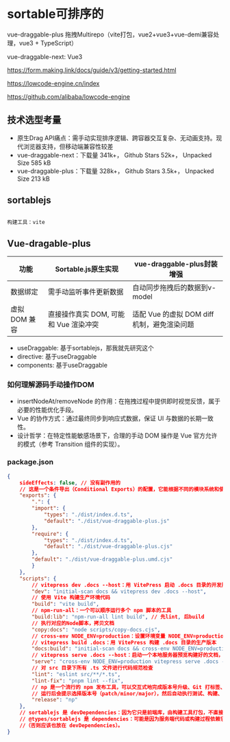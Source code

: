 # sortable可排序的

vue-draggable-plus 拖拽Multirepo（vite打包，vue2+vue3+vue-demi兼容处理，vue3 + TypeScript）

vue-draggable-next: Vue3

https://form.making.link/docs/guide/v3/getting-started.html

https://lowcode-engine.cn/index

https://github.com/alibaba/lowcode-engine

## 技术选型考量

* 原生Drag API痛点：需手动实现排序逻辑、跨容器交互复杂、无动画支持。现代浏览器支持，但移动端兼容性较差	
* vue-draggable-next：下载量 341k+， Github Stars 52k+， Unpacked Size 585 kB
* vue-draggable-plus：下载量 328k+， Github Stars 3.5k+， Unpacked Size 213 kB

## sortablejs

```md

构建工具：vite
```

## Vue-dragable-plus

| 功能 | Sortable.js原生实现 | vue-draggable-plus封装增强 |
| --- | --- | --- |
| 数据绑定 | 需手动监听事件更新数据 | 自动同步拖拽后的数据到v-model |
| 虚拟 DOM 兼容 | 直接操作真实 DOM, 可能和 Vue 渲染冲突 | 适配 Vue 的虚拟 DOM diff 机制，避免渲染问题 |

* useDraggable: 基于sortablejs，那我就先研究这个
* directive: 基于useDraggable
* components: 基于useDraggable

### 如何理解源码手动操作DOM

* insertNodeAt/removeNode 的作用：在拖拽过程中提供即时视觉反馈，属于必要的性能优化手段。
* Vue 的协作方式：通过最终同步到响应式数据，保证 UI 与数据的长期一致性。
* 设计哲学：在特定性能敏感场景下，合理的手动 DOM 操作是 Vue 官方允许的模式（参考 Transition 组件的实现）。

### package.json

```json
{
    sideEffects: false, // 没有副作用的
    // 这是一个条件导出（Conditional Exports）的配置，它能根据不同的模块系统和使用场景提供不同的入口文件
    "exports": {
        ".": {
        "import": {
            "types": "./dist/index.d.ts",
            "default": "./dist/vue-draggable-plus.js"
        },
        "require": {
            "types": "./dist/index.d.ts",
            "default": "./dist/vue-draggable-plus.cjs"
        },
        "default": "./dist/vue-draggable-plus.umd.cjs"
        }
    },
    "scripts": {
        // vitepress dev .docs --host：用 VitePress 启动 .docs 目录的开发服务器，并允许外部访问（--host）
        "dev": "initial-scan docs && vitepress dev .docs --host",
        // 使用 Vite 构建生产环境代码
        "build": "vite build",
        // npm-run-all：一个可以顺序运行多个 npm 脚本的工具
        "build:lib": "npm-run-all lint build", // 先lint, 后build
        // 执行对应的Node脚本，拷贝文档
        "copy:docs": "node scripts/copy-docs.cjs",
        // cross-env NODE_ENV=production：设置环境变量 NODE_ENV=production（跨平台兼容）
        // vitepress build .docs：用 VitePress 构建 .docs 目录的生产版本
        "docs:build": "initial-scan docs && cross-env NODE_ENV=production && npm run copy:docs && vitepress build .docs",
        // vitepress serve .docs --host：启动一个本地服务器预览构建好的文档，并允许外部访问
        "serve": "cross-env NODE_ENV=production vitepress serve .docs --host",
        // 对 src 目录下所有 .ts 文件进行代码规范检查
        "lint": "eslint src/**/*.ts",
        "lint-fix": "pnpm lint --fix",
        // np 是一个流行的 npm 发布工具，可以交互式地完成版本号升级、Git 打标签、发布到 npm 等操作
        // 运行后会提示选择版本号（patch/minor/major），然后自动执行测试、构建、发布流程
        "release": "np"
    },
    // sortablejs 是 devDependencies：因为它只是前端库，由构建工具打包，不直接影响 Node.js 运行时。
    // @types/sortablejs 是 dependencies：可能是因为服务端代码或构建过程依赖它的类型定义
    //（否则应该也放在 devDependencies）。
}
```